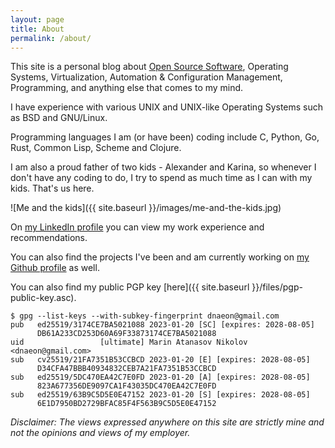 ```yaml
---
layout: page
title: About
permalink: /about/
---
```

This site is a personal blog about [Open Source
Software](http://en.wikipedia.org/wiki/Open-source_software),
Operating Systems, Virtualization, Automation & Configuration
Management, Programming, and anything else that comes to my mind.

I have experience with various UNIX and UNIX-like
Operating Systems such as BSD and GNU/Linux.

Programming languages I am (or have been) coding include C, Python,
Go, Rust, Common Lisp, Scheme and Clojure.

I am also a proud father of two kids - Alexander and Karina, so
whenever I don't have any coding to do, I try to spend as much time as
I can with my kids. That's us here.

![Me and the kids]({{ site.baseurl }}/images/me-and-the-kids.jpg)

On [my LinkedIn profile](http://www.linkedin.com/in/dnaeon) you can
view my work experience and recommendations.

You can also find the projects I've been and am currently working on
[my Github profile](https://github.com/dnaeon) as well.

You can also find my public PGP key
[here]({{ site.baseurl }}/files/pgp-public-key.asc).

``` shell
$ gpg --list-keys --with-subkey-fingerprint dnaeon@gmail.com
pub   ed25519/3174CE7BA5021088 2023-01-20 [SC] [expires: 2028-08-05]
      DB61A233CD253D60A69F33873174CE7BA5021088
uid                 [ultimate] Marin Atanasov Nikolov <dnaeon@gmail.com>
sub   cv25519/21FA7351B53CCBCD 2023-01-20 [E] [expires: 2028-08-05]
      D34CFA47BBB40934832CEB7A21FA7351B53CCBCD
sub   ed25519/5DC470EA42C7E0FD 2023-01-20 [A] [expires: 2028-08-05]
      823A677356DE9097CA1F43035DC470EA42C7E0FD
sub   ed25519/63B9C5D5E0E47152 2023-01-20 [S] [expires: 2028-08-05]
      6E1D7950BD2729BFAC85F4F563B9C5D5E0E47152
```

*Disclaimer: The views expressed anywhere on this site are strictly
 mine and not the opinions and views of my employer.*
